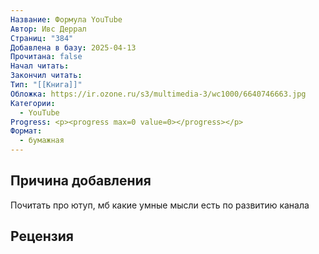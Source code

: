 ```yaml
---
Название: Формула YouTube
Автор: Ивс Деррал
Страниц: "384"
Добавлена в базу: 2025-04-13
Прочитана: false
Начал читать: 
Закончил читать: 
Тип: "[[Книга]]"
Обложка: https://ir.ozone.ru/s3/multimedia-3/wc1000/6640746663.jpg
Категории:
  - YouTube
Progress: <p><progress max=0 value=0></progress></p>
Формат:
  - бумажная
---
```

## Причина добавления

Почитать про ютуп, мб какие умные мысли есть по развитию канала

## Рецензия
